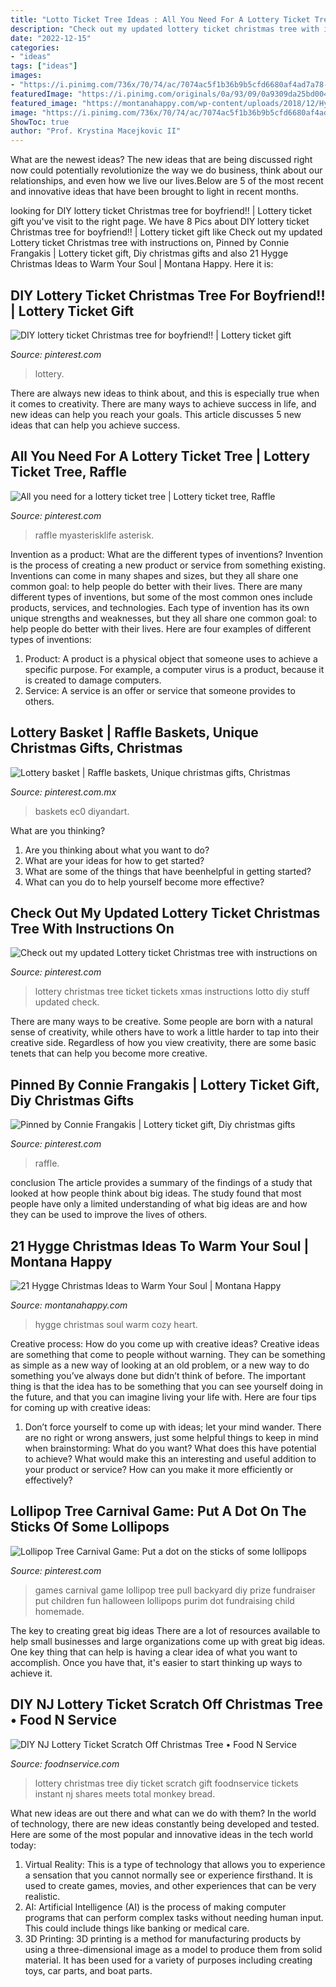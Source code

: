 ```yaml
---
title: "Lotto Ticket Tree Ideas : All You Need For A Lottery Ticket Tree"
description: "Check out my updated lottery ticket christmas tree with instructions on"
date: "2022-12-15"
categories:
- "ideas"
tags: ["ideas"]
images:
- "https://i.pinimg.com/736x/70/74/ac/7074ac5f1b36b9b5cfd6680af4ad7a78--lottery-tickets-christmas-stuff.jpg"
featuredImage: "https://i.pinimg.com/originals/0a/93/09/0a9309da25bd004fe908d397b5dd5ec5.jpg"
featured_image: "https://montanahappy.com/wp-content/uploads/2018/12/Hygge-Christmas-1.png"
image: "https://i.pinimg.com/736x/70/74/ac/7074ac5f1b36b9b5cfd6680af4ad7a78--lottery-tickets-christmas-stuff.jpg"
ShowToc: true
author: "Prof. Krystina Macejkovic II"
---
```



What are the newest ideas?
The new ideas that are being discussed right now could potentially revolutionize the way we do business, think about our relationships, and even how we live our lives.Below are 5 of the most recent and innovative ideas that have been brought to light in recent months.

	

		
looking for DIY lottery ticket Christmas tree for boyfriend!! | Lottery ticket gift you've visit to the right page. We have 8 Pics about DIY lottery ticket Christmas tree for boyfriend!! | Lottery ticket gift like Check out my updated Lottery ticket Christmas tree with instructions on, Pinned by Connie Frangakis | Lottery ticket gift, Diy christmas gifts and also 21 Hygge Christmas Ideas to Warm Your Soul | Montana Happy. Here it is:
		
    
## DIY Lottery Ticket Christmas Tree For Boyfriend!! | Lottery Ticket Gift

<img loading=lazy src="https://i.pinimg.com/originals/0a/93/09/0a9309da25bd004fe908d397b5dd5ec5.jpg" onerror="this.onerror=null;this.src='https://tse2.mm.bing.net/th?id=OIP.fTaxPetgojuTFEjQfIpVWAHaJ4&amp;pid=15.1';" alt="DIY lottery ticket Christmas tree for boyfriend!! | Lottery ticket gift">

_Source: pinterest.com_

>lottery. 

	

There are always new ideas to think about, and this is especially true when it comes to creativity. There are many ways to achieve success in life, and new ideas can help you reach your goals. This article discusses 5 new ideas that can help you achieve success.

    
## All You Need For A Lottery Ticket Tree | Lottery Ticket Tree, Raffle

<img loading=lazy src="https://i.pinimg.com/originals/28/1a/83/281a83f86fd38a3e2f709c864160923c.jpg" onerror="this.onerror=null;this.src='https://tse3.mm.bing.net/th?id=OIP.WDNADJTFJtCKScn8RxGkGAAAAA&amp;pid=15.1';" alt="All you need for a lottery ticket tree | Lottery ticket tree, Raffle">

_Source: pinterest.com_

>raffle myasterisklife asterisk. 

	

Invention as a product: What are the different types of inventions?
Invention is the process of creating a new product or service from something existing. Inventions can come in many shapes and sizes, but they all share one common goal: to help people do better with their lives. 
There are many different types of inventions, but some of the most common ones include products, services, and technologies. Each type of invention has its own unique strengths and weaknesses, but they all share one common goal: to help people do better with their lives. 
Here are four examples of different types of inventions: 
1) Product: A product is a physical object that someone uses to achieve a specific purpose. For example, a computer virus is a product, because it is created to damage computers. 
2) Service: A service is an offer or service that someone provides to others.

    
## Lottery Basket | Raffle Baskets, Unique Christmas Gifts, Christmas

<img loading=lazy src="https://i.pinimg.com/originals/5a/9f/12/5a9f128bc8b725bce7ec232a281b1cf9.jpg" onerror="this.onerror=null;this.src='https://tse2.mm.bing.net/th?id=OIP.8UCGnfRSCLE4W4qtFEEn-gHaJ4&amp;pid=15.1';" alt="Lottery basket | Raffle baskets, Unique christmas gifts, Christmas">

_Source: pinterest.com.mx_

>baskets ec0 diyandart. 

	

What are you thinking?
1. Are you thinking about what you want to do?
2. What are your ideas for how to get started? 
3. What are some of the things that have beenhelpful in getting started?
4. What can you do to help yourself become more effective?

    
## Check Out My Updated Lottery Ticket Christmas Tree With Instructions On

<img loading=lazy src="https://i.pinimg.com/736x/70/74/ac/7074ac5f1b36b9b5cfd6680af4ad7a78--lottery-tickets-christmas-stuff.jpg" onerror="this.onerror=null;this.src='https://tse2.mm.bing.net/th?id=OIP.Y5z6kUgLF662dmYhm5TiMQHaJ3&amp;pid=15.1';" alt="Check out my updated Lottery ticket Christmas tree with instructions on">

_Source: pinterest.com_

>lottery christmas tree ticket tickets xmas instructions lotto diy stuff updated check. 

	

There are many ways to be creative. Some people are born with a natural sense of creativity, while others have to work a little harder to tap into their creative side. Regardless of how you view creativity, there are some basic tenets that can help you become more creative.

    
## Pinned By Connie Frangakis | Lottery Ticket Gift, Diy Christmas Gifts

<img loading=lazy src="https://i.pinimg.com/originals/4b/db/32/4bdb323be425799a6184a52650512961.jpg" onerror="this.onerror=null;this.src='https://tse3.mm.bing.net/th?id=OIP.IioVcbsY2EsFiGFKUbdESQAAAA&amp;pid=15.1';" alt="Pinned by Connie Frangakis | Lottery ticket gift, Diy christmas gifts">

_Source: pinterest.com_

>raffle. 

	

conclusion
The article provides a summary of the findings of a study that looked at how people think about big ideas. The study found that most people have only a limited understanding of what big ideas are and how they can be used to improve the lives of others.

    
## 21 Hygge Christmas Ideas To Warm Your Soul | Montana Happy

<img loading=lazy src="https://montanahappy.com/wp-content/uploads/2018/12/Hygge-Christmas-1.png" onerror="this.onerror=null;this.src='https://tse3.mm.bing.net/th?id=OIP.cDRmFehXMDk5LXxwAU6RSwHaE5&amp;pid=15.1';" alt="21 Hygge Christmas Ideas to Warm Your Soul | Montana Happy">

_Source: montanahappy.com_

>hygge christmas soul warm cozy heart. 

	

Creative process: How do you come up with creative ideas?
Creative ideas are something that come to people without warning. They can be something as simple as a new way of looking at an old problem, or a new way to do something you’ve always done but didn’t think of before. The important thing is that the idea has to be something that you can see yourself doing in the future, and that you can imagine living your life with. Here are four tips for coming up with creative ideas: 
1. Don’t force yourself to come up with ideas; let your mind wander. There are no right or wrong answers, just some helpful things to keep in mind when brainstorming: What do you want? What does this have potential to achieve? What would make this an interesting and useful addition to your product or service? How can you make it more efficiently or effectively? 


    
## Lollipop Tree Carnival Game: Put A Dot On The Sticks Of Some Lollipops

<img loading=lazy src="https://s-media-cache-ak0.pinimg.com/736x/c3/8d/bf/c38dbf5fda16e62c190a4a767bbc65e7.jpg" onerror="this.onerror=null;this.src='https://tse4.mm.bing.net/th?id=OIP.DiW_GYhXPCxE0TtGuWtPAwHaLH&amp;pid=15.1';" alt="Lollipop Tree Carnival Game: Put a dot on the sticks of some lollipops">

_Source: pinterest.com_

>games carnival game lollipop tree pull backyard diy prize fundraiser put children fun halloween lollipops purim dot fundraising child homemade. 

	

The key to creating great big ideas
There are a lot of resources available to help small businesses and large organizations come up with great big ideas. One key thing that can help is having a clear idea of what you want to accomplish. Once you have that, it's easier to start thinking up ways to achieve it.

    
## DIY NJ Lottery Ticket Scratch Off Christmas Tree • Food N Service

<img loading=lazy src="https://i1.wp.com/foodnservice.com/wp-content/uploads/2016/11/diy-lottery-christmas-tree.png?fit=968%2C1448&amp;ssl=1" onerror="this.onerror=null;this.src='https://tse2.mm.bing.net/th?id=OIP.dH-5iNklCnKlnB30bFWtxgHaLF&amp;pid=15.1';" alt="DIY NJ Lottery Ticket Scratch Off Christmas Tree • Food N Service">

_Source: foodnservice.com_

>lottery christmas tree diy ticket scratch gift foodnservice tickets instant nj shares meets total monkey bread. 

	

What new ideas are out there and what can we do with them?
In the world of technology, there are new ideas constantly being developed and tested. Here are some of the most popular and innovative ideas in the tech world today: 
1. Virtual Reality: This is a type of technology that allows you to experience a sensation that you cannot normally see or experience firsthand. It is used to create games, movies, and other experiences that can be very realistic. 
2. AI: Artificial Intelligence (AI) is the process of making computer programs that can perform complex tasks without needing human input. This could include things like banking or medical care. 
3. 3D Printing: 3D printing is a method for manufacturing products by using a three-dimensional image as a model to produce them from solid material. It has been used for a variety of purposes including creating toys, car parts, and boat parts.

